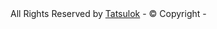 <!DOCTYPE html>

<head>
  <meta charset="utf-8">
  <meta http-equiv="X-UA-Compatible" content="IE=edge">
  <title>Tatsulok POS | Inventory</title>
  <meta name="description" content="Welcome to Tatsulok POS, a place where to help small businesses.">
  <meta name="viewport" content="width=device-width, initial-scale=1">
  <link rel="stylesheet" href="./public/assets/styles/style.css">
  <link rel="stylesheet" href="./public/assets/styles/home.css">
  <link rel="stylesheet" href="./public/assets/styles/form.css">
  <link rel="stylesheet" href="./public/assets/styles/button.css">
  <link rel="stylesheet" href="./public/assets/styles/card.css">
  <link rel="stylesheet" href="./public/assets/styles/service.css">
  <link rel="stylesheet" href="./public/assets/styles/steps.css">
  <link rel="stylesheet" href="./public/assets/styles/pricing.css">
  <link rel="stylesheet" href="./public/assets/styles/contact.css">
  <link rel="stylesheet" href="./public/assets/styles/faq.css">
  <link rel="stylesheet" href="./public/assets/styles/feature.css">
  <link rel='stylesheet'
    href='https://cdnjs.cloudflare.com/ajax/libs/tabler-icons/1.35.0/iconfont/tabler-icons.min.css'>
  <link rel='stylesheet' href='https://cdnjs.cloudflare.com/ajax/libs/font-awesome/6.4.0/css/all.min.css'>

</head>

<body>

  <!-- Navbar -->
  <section id="navbar-container"></section>
  <!-- Home -->
  <section id="home-container" style="display: block;"></section>
  <!-- About -->
  <section id="about-container" style="display: none;"></section>
  <!-- Services -->
  <section id="services-container" style="display: none;"></section>


  <!-- Footer Section -->
  <section id="footer-section"></section>
  <!-- Copyright Section -->
  <section id="copyright" class="copyrights text-center text-white-50 fw-500">
    All Rights Reserved by <a href="https://Tatsulok.com/" class="text-white-50 text-decoration-none">Tatsulok</a> -
    &copy; Copyright <span id="autodate">-</span>
  </section>


  <!-- partial -->
  <script src='https://cdnjs.cloudflare.com/ajax/libs/jquery/3.6.4/jquery.min.js'></script>
  <script src='https://cdnjs.cloudflare.com/ajax/libs/OwlCarousel2/2.3.4/owl.carousel.min.js'></script>
  <script src='https://cdnjs.cloudflare.com/ajax/libs/bootstrap/5.2.3/js/bootstrap.min.js'></script>
  <script src="./js/script.js" async defer></script>
</body>

</html>
